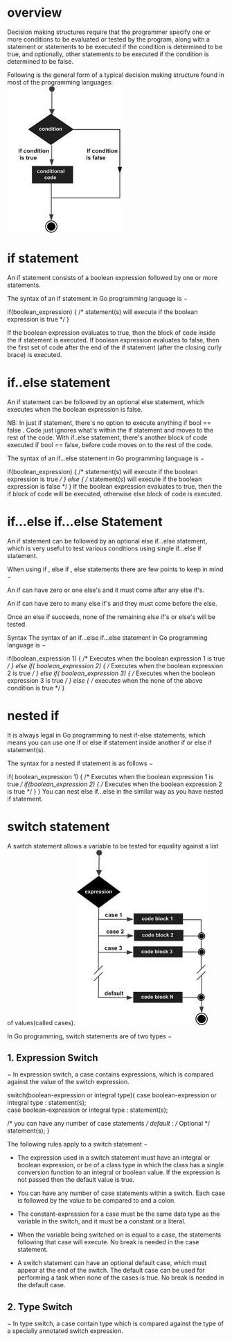# overview
Decision making structures require that the programmer specify one or more conditions to be evaluated or tested by the program, 
along with a statement or statements to be executed if the condition is determined to be true, and optionally, 
other statements to be executed if the condition is determined to be false.

Following is the general form of a typical decision making structure found in most of the programming languages:
![typical decision making structure](images/common_decision_making_flow.jpg)

# if statement
An if statement consists of a boolean expression followed by one or more statements.

The syntax of an if statement in Go programming language is −

if(boolean_expression) {
   /* statement(s) will execute if the boolean expression is true */
}

If the boolean expression evaluates to true, then the block of code inside the if statement is executed. 
If boolean expression evaluates to false, then the first set of code after the end of the if statement (after the closing curly brace) is executed.

# if..else statement
An if statement can be followed by an optional else statement, which executes when the boolean expression is false.

NB: In just if statement, there's no option to execute anything if bool == false . Code just ignores what's within the if statement and moves to the rest of the code.
    With if..else statement, there's another block of code executed if bool == false, before code moves on to the rest of the code.

The syntax of an if...else statement in Go programming language is −

if(boolean_expression) {
   /* statement(s) will execute if the boolean expression is true */
} else {
   /* statement(s) will execute if the boolean expression is false */
}
If the boolean expression evaluates to true, then the if block of code will be executed, otherwise else block of code is executed.

# if...else if...else Statement
An if statement can be followed by an optional else if...else statement, which is very useful to test various conditions using single if...else if statement.

When using if , else if , else statements there are few points to keep in mind −

An if can have zero or one else's and it must come after any else if's.

An if can have zero to many else if's and they must come before the else.

Once an else if succeeds, none of the remaining else if's or else's will be tested.

Syntax
The syntax of an if...else if...else statement in Go programming language is −

if(boolean_expression 1) {
   /* Executes when the boolean expression 1 is true */
} else if( boolean_expression 2) {
   /* Executes when the boolean expression 2 is true */
} else if( boolean_expression 3) {
   /* Executes when the boolean expression 3 is true */
} else {
   /* executes when the none of the above condition is true */
}

# nested if
It is always legal in Go programming to nest if-else statements, which means you can use one if or else if statement inside another if or else if statement(s).

The syntax for a nested if statement is as follows −

if( boolean_expression 1) {
   /* Executes when the boolean expression 1 is true */
   if(boolean_expression 2) {
      /* Executes when the boolean expression 2 is true */
   }
}
You can nest else if...else in the similar way as you have nested if statement.

# switch statement
A switch statement allows a variable to be tested for equality against a list of values(called cases). 
![switch statement flow diagram](images/switch_statement.jpg)


In Go programming, switch statements are of two types −

## 1. Expression Switch 
− In expression switch, a case contains expressions, which is compared against the value of the switch expression.

switch(boolean-expression or integral type){
   case boolean-expression or integral type :
      statement(s);      
   case boolean-expression or integral type :
      statement(s); 
   
   /* you can have any number of case statements */
   default : /* Optional */
      statement(s);
}

The following rules apply to a switch statement −

- The expression used in a switch statement must have an integral or boolean expression, or be of a class type in which the class has a single conversion function to an integral or boolean value. If the expression is not passed then the default value is true.

- You can have any number of case statements within a switch. Each case is followed by the value to be compared to and a colon.

- The constant-expression for a case must be the same data type as the variable in the switch, and it must be a constant or a literal.

- When the variable being switched on is equal to a case, the statements following that case will execute. No break is needed in the case statement.

- A switch statement can have an optional default case, which must appear at the end of the switch. The default case can be used for performing a task when none of the cases is true. No break is needed in the default case.


## 2. Type Switch 
− In type switch, a case contain type which is compared against the type of a specially annotated switch expression.